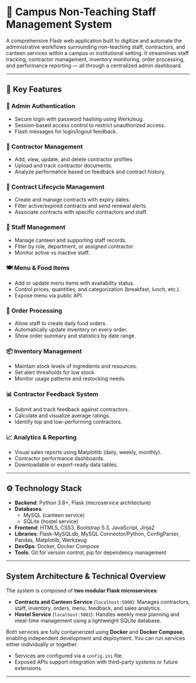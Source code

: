 # 🏫 Campus Non-Teaching Staff Management System

A comprehensive Flask web application built to digitize and automate the administrative workflows surrounding non-teaching staff, contractors, and canteen services within a campus or institutional setting. It streamlines staff tracking, contractor management, inventory monitoring, order processing, and performance reporting — all through a centralized admin dashboard.

---

## 🚀 Key Features

### 🔐 Admin Authentication
- Secure login with password hashing using Werkzeug.
- Session-based access control to restrict unauthorized access.
- Flash messages for login/logout feedback.

### 👷 Contractor Management
- Add, view, update, and delete contractor profiles.
- Upload and track contractor documents.
- Analyze performance based on feedback and contract history.

### 📑 Contract Lifecycle Management
- Create and manage contracts with expiry dates.
- Filter active/expired contracts and send renewal alerts.
- Associate contracts with specific contractors and staff.

### 👥 Staff Management
- Manage canteen and supporting staff records.
- Filter by role, department, or assigned contractor.
- Monitor active vs inactive staff.

### 🍽️ Menu & Food Items
- Add or update menu items with availability status.
- Control prices, quantities, and categorization (breakfast, lunch, etc.).
- Expose menu via public API.

### 🧾 Order Processing
- Allow staff to create daily food orders.
- Automatically update inventory on every order.
- Show order summary and statistics by date range.

### 📦 Inventory Management
- Maintain stock levels of ingredients and resources.
- Set alert thresholds for low stock.
- Monitor usage patterns and restocking needs.

### 📊 Contractor Feedback System
- Submit and track feedback against contractors.
- Calculate and visualize average ratings.
- Identify top and low-performing contractors.

### 📈 Analytics & Reporting
- Visual sales reports using Matplotlib (daily, weekly, monthly).
- Contractor performance dashboards.
- Downloadable or export-ready data tables.

---

## ⚙️ Technology Stack

- **Backend**: Python 3.8+, Flask (microservice architecture)
- **Databases**:
  - MySQL (canteen service)
  - SQLite (hostel service)
- **Frontend**: HTML5, CSS3, Bootstrap 5.3, JavaScript, Jinja2
- **Libraries**: Flask-MySQLdb, MySQL Connector/Python, ConfigParser, Pandas, Matplotlib, Werkzeug
- **DevOps**: Docker, Docker Compose
- **Tools**: Git for version control, pip for dependency management

---

## System Architecture & Technical Overview

The system is composed of **two modular Flask microservices**:

-  **Contracts and Canteen Service** (`localhost:5000`): Manages contractors, staff, inventory, orders, menu, feedback, and sales analytics.
-  **Hostel Service** (`localhost:5001`): Handles weekly meal planning and meal-time management using a lightweight SQLite database.

Both services are fully containerized using **Docker** and **Docker Compose**, enabling independent development and deployment. You can run services either individually or together.

- Services are configured via a `config.ini` file.
- Exposed APIs support integration with third-party systems or future extensions.
---



